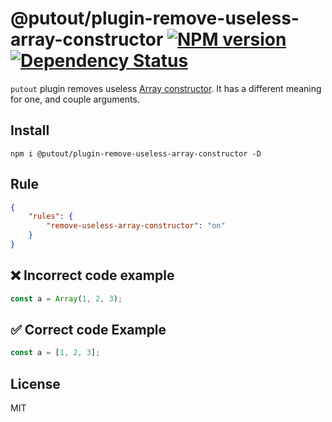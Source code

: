 # @putout/plugin-remove-useless-array-constructor [![NPM version][NPMIMGURL]][NPMURL] [![Dependency Status][DependencyStatusIMGURL]][DependencyStatusURL]

[NPMIMGURL]: https://img.shields.io/npm/v/@putout/plugin-remove-useless-array-constructor.svg?style=flat&longCache=true
[NPMURL]: https://npmjs.org/package/@putout/plugin-remove-useless-array-constructor"npm"
[DependencyStatusURL]: https://david-dm.org/coderaiser/putout?path=packages/plugin-remove-useless-array-constructor
[DependencyStatusIMGURL]: https://david-dm.org/coderaiser/putout.svg?path=packages/plugin-remove-useless-array-constructor

`putout` plugin removes useless [Array constructor](https://developer.mozilla.org/en-US/docs/Web/JavaScript/Reference/Global_Objects/Array/Array).
It has a different meaning for one, and couple arguments.

## Install

```
npm i @putout/plugin-remove-useless-array-constructor -D
```

## Rule

```json
{
    "rules": {
        "remove-useless-array-constructor": "on"
    }
}
```

## ❌ Incorrect code example

```js
const a = Array(1, 2, 3);
```

## ✅ Correct code Example

```js
const a = [1, 2, 3];
```

## License

MIT

